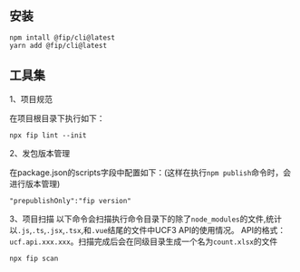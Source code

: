 ## 安装
```
npm intall @fip/cli@latest
yarn add @fip/cli@latest
```
## 工具集
1、项目规范

在项目根目录下执行如下：
```
npx fip lint --init
```

2、发包版本管理

在package.json的scripts字段中配置如下：(这样在执行`npm publish`命令时，会进行版本管理)
```
"prepublishOnly":"fip version"
```

3、项目扫描
以下命令会扫描执行命令目录下的除了`node_modules`的文件,统计以`.js`,`.ts`,`.jsx`,`.tsx`,和`.vue`结尾的文件中UCF3 API的使用情况。
API的格式：`ucf.api.xxx.xxx`。扫描完成后会在同级目录生成一个名为`count.xlsx`的文件
```
npx fip scan
```